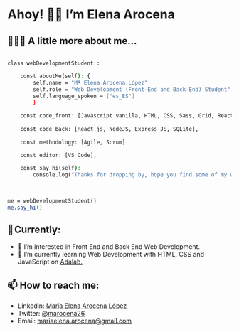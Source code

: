 # Ahoy! 👋🏼 I’m Elena Arocena

## 👩🏻‍💻 A little more about me...

```bash

class webDevelopmentStudent :

    const aboutMe(self): {
        self.name = "Mª Elena Arocena López"
        self.role = "Web Development (Front-End and Back-End) Student"
        self.language_spoken = ["es_ES"]
        }
   
    const code_front: [Javascript vanilla, HTML, CSS, Sass, Grid, React.js],
    
    const code_back: [React.js, NodeJS, Express JS, SQLite],
    
    const methodology: [Agile, Scrum]
    
    const editor: [VS Code],

    const say_hi(self):
        console.log("Thanks for dropping by, hope you find some of my work interesting.")
        
  

me = webDevelopmentStudent()
me.say_hi()

```

## 🎯 Currently:

- 👀 I’m interested in Front End and Back End Web Development.
- 🌱 I’m currently learning Web Development with HTML, CSS and JavaScript on [Adalab.](https://adalab.es/)

## 📫 How to reach me:
- Linkedin: [María Elena Arocena López](https://www.linkedin.com/in/maria-elena-arocena-lopez-/)
- Twitter: [@marocena26](https://twitter.com/marocena26)
- Email: mariaelena.arocena@gmail.com

<!---
marocena26/marocena26 is a ✨ special ✨ repository because its `README.md` (this file) appears on your GitHub profile.
You can click the Preview link to take a look at your changes.
--->
